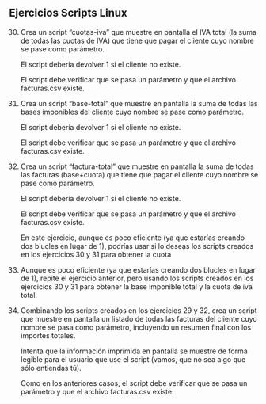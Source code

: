 ## Ejercicios Scripts Linux 

30. Crea un script “cuotas-iva” que muestre en pantalla el IVA total (la
suma de todas las cuotas de IVA) que tiene que pagar el cliente cuyo
nombre se pase como parámetro.

    El script debería devolver 1 si el cliente no existe.

    El script debe verificar que se pasa un parámetro y que el archivo
    facturas.csv existe.

31. Crea un script “base-total” que muestre en pantalla la suma de todas
las bases imponibles del cliente cuyo nombre se pase como parámetro.

    El script debería devolver 1 si el cliente no existe.

    El script debe verificar que se pasa un parámetro y que el archivo
    facturas.csv existe.

32. Crea un script “factura-total” que muestre en pantalla la suma de todas
las facturas (base+cuota) que tiene que pagar el cliente cuyo nombre se
pase como parámetro.

    El script debería devolver 1 si el cliente no existe.
    
    El script debe verificar que se pasa un parámetro y que el archivo
    facturas.csv existe.

    En este ejercicio, aunque es poco eficiente (ya que estarías creando dos
    blucles en lugar de 1), podrías usar si lo deseas los scripts creados en
    los ejercicios 30 y 31 para obtener la cuota 

33. Aunque es poco eficiente (ya que estarías creando dos blucles en lugar
de 1), repite el ejercicio anterior, pero usando los scripts creados en los
ejercicios 30 y 31 para obtener la base imponible total y la cuota de iva
total.

34. Combinando los scripts creados en los ejercicios 29 y 32, crea un script
que muestre en pantalla un listado de todas las facturas del cliente cuyo
nombre se pasa como parámetro, incluyendo un resumen final con los
importes totales.

    Intenta que la información imprimida en pantalla se muestre de forma
    legible para el usuario que use el script (vamos, que no sea algo que
    sólo entiendas tú).

    Como en los anteriores casos, el script debe verificar que se pasa un
    parámetro y que el archivo facturas.csv existe. 
